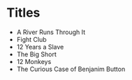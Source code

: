 # Titles

* A River Runs Through It
* Fight Club
* 12 Years a Slave
* The Big Short
* 12 Monkeys
* The Curious Case of Benjanim Button
